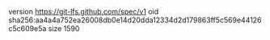 version https://git-lfs.github.com/spec/v1
oid sha256:aa4a4a752ea26008db0e14d20dda12334d2d179863ff5c569e44126c5c609e5a
size 1590
